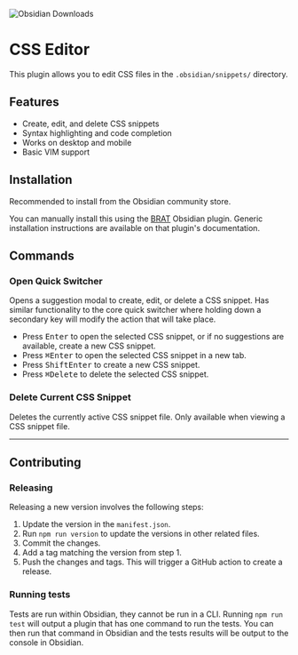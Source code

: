 ![Obsidian Downloads](https://img.shields.io/badge/dynamic/json?logo=obsidian&color=%23483699&label=downloads&query=%24%5B%22css-editor%22%5D.downloads&url=https%3A%2F%2Fraw.githubusercontent.com%2Fobsidianmd%2Fobsidian-releases%2Fmaster%2Fcommunity-plugin-stats.json)

# CSS Editor

This plugin allows you to edit CSS files in the `.obsidian/snippets/` directory.

## Features

-   Create, edit, and delete CSS snippets
-   Syntax highlighting and code completion
-   Works on desktop and mobile
-   Basic VIM support

## Installation

Recommended to install from the Obsidian community store.

You can manually install this using the [BRAT](https://github.com/TfTHacker/obsidian42-brat) Obsidian plugin. Generic installation instructions are available on that plugin's documentation.

## Commands

### Open Quick Switcher

Opens a suggestion modal to create, edit, or delete a CSS snippet. Has similar functionality to the core quick switcher where holding down a secondary key will modify the action that will take place.

-   Press <kbd>Enter</kbd> to open the selected CSS snippet, or if no suggestions are available, create a new CSS snippet.
-   Press <kbd>⌘</kbd><kbd>Enter</kbd> to open the selected CSS snippet in a new tab.
-   Press <kbd>Shift</kbd><kbd>Enter</kbd> to create a new CSS snippet.
-   Press <kbd>⌘</kbd><kbd>Delete</kbd> to delete the selected CSS snippet.

### Delete Current CSS Snippet

Deletes the currently active CSS snippet file. Only available when viewing a CSS snippet file.

---

## Contributing

### Releasing

Releasing a new version involves the following steps:

1. Update the version in the `manifest.json`.
1. Run `npm run version` to update the versions in other related files.
1. Commit the changes.
1. Add a tag matching the version from step 1.
1. Push the changes and tags. This will trigger a GitHub action to create a release.

### Running tests

Tests are run within Obsidian, they cannot be run in a CLI. Running `npm run test` will output a plugin that has one command to run the tests. You can then run that command in Obsidian and the tests results will be output to the console in Obsidian.
